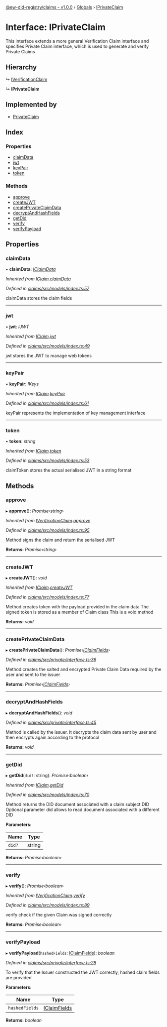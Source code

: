[@ew-did-registry/claims - v1.0.0](../README.md) › [Globals](../globals.md) › [IPrivateClaim](iprivateclaim.md)

# Interface: IPrivateClaim

This interface extends a more general Verification Claim interface
and specifies Private Claim interface, which is used to generate and
verify Private Claims

## Hierarchy

  ↳ [IVerificationClaim](iverificationclaim.md)

  ↳ **IPrivateClaim**

## Implemented by

* [PrivateClaim](../classes/privateclaim.md)

## Index

### Properties

* [claimData](iprivateclaim.md#claimdata)
* [jwt](iprivateclaim.md#jwt)
* [keyPair](iprivateclaim.md#keypair)
* [token](iprivateclaim.md#token)

### Methods

* [approve](iprivateclaim.md#approve)
* [createJWT](iprivateclaim.md#createjwt)
* [createPrivateClaimData](iprivateclaim.md#createprivateclaimdata)
* [decryptAndHashFields](iprivateclaim.md#decryptandhashfields)
* [getDid](iprivateclaim.md#getdid)
* [verify](iprivateclaim.md#verify)
* [verifyPayload](iprivateclaim.md#verifypayload)

## Properties

###  claimData

• **claimData**: *[IClaimData](iclaimdata.md)*

*Inherited from [IClaim](iclaim.md).[claimData](iclaim.md#claimdata)*

*Defined in [claims/src/models/index.ts:57](https://github.com/energywebfoundation/ew-did-registry/blob/77ae9c7/packages/claims/src/models/index.ts#L57)*

claimData stores the claim fields

___

###  jwt

• **jwt**: *IJWT*

*Inherited from [IClaim](iclaim.md).[jwt](iclaim.md#jwt)*

*Defined in [claims/src/models/index.ts:49](https://github.com/energywebfoundation/ew-did-registry/blob/77ae9c7/packages/claims/src/models/index.ts#L49)*

jwt stores the JWT to manage web tokens

___

###  keyPair

• **keyPair**: *IKeys*

*Inherited from [IClaim](iclaim.md).[keyPair](iclaim.md#keypair)*

*Defined in [claims/src/models/index.ts:61](https://github.com/energywebfoundation/ew-did-registry/blob/77ae9c7/packages/claims/src/models/index.ts#L61)*

keyPair represents the implementation of key management interface

___

###  token

• **token**: *string*

*Inherited from [IClaim](iclaim.md).[token](iclaim.md#token)*

*Defined in [claims/src/models/index.ts:53](https://github.com/energywebfoundation/ew-did-registry/blob/77ae9c7/packages/claims/src/models/index.ts#L53)*

claimToken stores the actual serialised JWT in a string format

## Methods

###  approve

▸ **approve**(): *Promise‹string›*

*Inherited from [IVerificationClaim](iverificationclaim.md).[approve](iverificationclaim.md#approve)*

*Defined in [claims/src/models/index.ts:95](https://github.com/energywebfoundation/ew-did-registry/blob/77ae9c7/packages/claims/src/models/index.ts#L95)*

Method signs the claim and return the serialised JWT

**Returns:** *Promise‹string›*

___

###  createJWT

▸ **createJWT**(): *void*

*Inherited from [IClaim](iclaim.md).[createJWT](iclaim.md#createjwt)*

*Defined in [claims/src/models/index.ts:77](https://github.com/energywebfoundation/ew-did-registry/blob/77ae9c7/packages/claims/src/models/index.ts#L77)*

Method creates token with the payload provided in the claim data
The signed token is stored as a member of Claim class
This is a void method

**Returns:** *void*

___

###  createPrivateClaimData

▸ **createPrivateClaimData**(): *Promise‹[IClaimFields](iclaimfields.md)›*

*Defined in [claims/src/private/interface.ts:36](https://github.com/energywebfoundation/ew-did-registry/blob/77ae9c7/packages/claims/src/private/interface.ts#L36)*

Method creates the salted and encrypted Private Claim Data required by the user
and sent to the issuer

**Returns:** *Promise‹[IClaimFields](iclaimfields.md)›*

___

###  decryptAndHashFields

▸ **decryptAndHashFields**(): *void*

*Defined in [claims/src/private/interface.ts:45](https://github.com/energywebfoundation/ew-did-registry/blob/77ae9c7/packages/claims/src/private/interface.ts#L45)*

Method is called by the issuer. It decrypts the claim data sent by user
and then encrypts again according to the protocol

**Returns:** *void*

___

###  getDid

▸ **getDid**(`did?`: string): *Promise‹boolean›*

*Inherited from [IClaim](iclaim.md).[getDid](iclaim.md#getdid)*

*Defined in [claims/src/models/index.ts:70](https://github.com/energywebfoundation/ew-did-registry/blob/77ae9c7/packages/claims/src/models/index.ts#L70)*

Method returns the DID document associated with a claim subject DID
Optional parameter did allows to read document associated with a different DID

**Parameters:**

Name | Type |
------ | ------ |
`did?` | string |

**Returns:** *Promise‹boolean›*

___

###  verify

▸ **verify**(): *Promise‹boolean›*

*Inherited from [IVerificationClaim](iverificationclaim.md).[verify](iverificationclaim.md#verify)*

*Defined in [claims/src/models/index.ts:89](https://github.com/energywebfoundation/ew-did-registry/blob/77ae9c7/packages/claims/src/models/index.ts#L89)*

verify check if the given Claim was signed correctly

**Returns:** *Promise‹boolean›*

___

###  verifyPayload

▸ **verifyPayload**(`hashedFields`: [IClaimFields](iclaimfields.md)): *boolean*

*Defined in [claims/src/private/interface.ts:28](https://github.com/energywebfoundation/ew-did-registry/blob/77ae9c7/packages/claims/src/private/interface.ts#L28)*

To verify that the Issuer constructed the JWT correctly, hashed claim fields are provided

**Parameters:**

Name | Type |
------ | ------ |
`hashedFields` | [IClaimFields](iclaimfields.md) |

**Returns:** *boolean*

